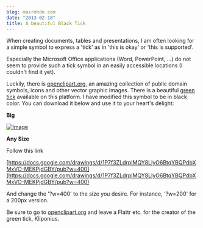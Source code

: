 ```yaml
---
blog: maxrohde.com
date: "2013-02-18"
title: A beautiful Black Tick
---
```


When creating documents, tables and presentations, I am often looking for a simple symbol to express a 'tick' as in 'this is okay' or 'this is supported'.

Especially the Microsoft Office applications (Word, PowerPoint, ...) do not seem to provide such a tick symbol in an easily accessible locations (I couldn't find it yet).

Luckily, there is [openclipart.org](http://openclipart.org), an amazing collection of public domain symbols, icons and other vector graphic images. There is a beautiful [green tick](http://openclipart.org/detail/167549/green-tick---simple-by-kliponius) available on this platform. I have modified this symbol to be in black color. You can download it below and use it to your heart's delight:

**Big**

[![Image](http://nexnet.files.wordpress.com/2013/02/kliponious-black-tick.png?w=427)](http://nexnet.files.wordpress.com/2013/02/kliponious-black-tick.png)

**Any Size**

Follow this link

[https://docs.google.com/drawings/d/1P7f3ZLdrpIMQY8LlyO6BtqYBQPdbXMxVO-MEKPjdGBY/pub?w=400](https://docs.google.com/drawings/d/1P7f3ZLdrpIMQY8LlyO6BtqYBQPdbXMxVO-MEKPjdGBY/pub?w=400)

And change the '?w=400' to the size you desire. For instance, '?w=200' for a 200px version.

Be sure to go to [openclipart.org](http://openclipart.org/detail/167549/green-tick---simple-by-kliponius) and leave a Flattr etc. for the creator of the green tick, Kliponius.
